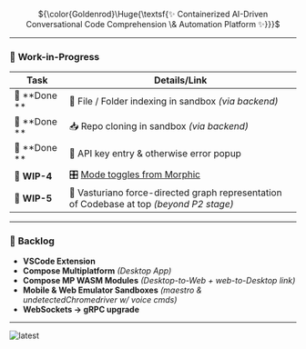<p align="center">
  ${\color{Goldenrod}\Huge{\textsf{✨ Containerized AI-Driven Conversational Code Comprehension \& Automation Platform ✨}}}$ 
</p>

---

### 🚧 **Work-in-Progress**



|  Task                                            | Details/Link                                                     |
|---------------------------------------------------------|------------------------------------------------------------------|
| 🔸      **Done **                                       | 📁 File / Folder indexing in sandbox _(via backend)_             |
| 🔸      **Done **                                       | 📥 Repo cloning in sandbox _(via backend)_                       |
| 🔸      **Done **                                       | 🔑 API key entry & otherwise error popup                         |
| 🔸      **WIP-4**                                       | 🎛️ [Mode toggles from Morphic](https://github.com/miurla/morphic/blob/main/components/mode-toggle.tsx) |
| 🔸      **WIP-5**                                       | 🌌 Vasturiano force-directed graph representation of Codebase at top _(beyond P2 stage)_          |
---

### 📅 **Backlog**

-  **VSCode Extension**
-  **Compose Multiplatform** _(Desktop App)_
-  **Compose MP WASM Modules** _(Desktop-to-Web + web-to-Desktop link)_
-  **Mobile & Web Emulator Sandboxes** _(maestro & undetectedChromedriver w/ voice cmds)_
-  **WebSockets → gRPC upgrade**

---
</p>

![latest](https://github.com/user-attachments/assets/5afd28f9-9fcb-4fa6-9a3d-e748c6923593)
